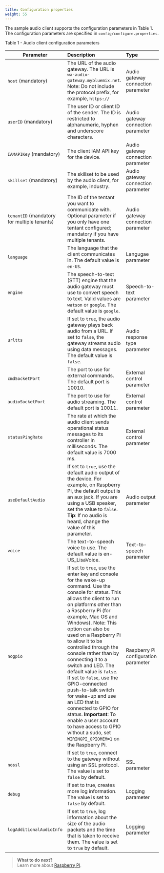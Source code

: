 ```yaml
---
title: Configuration properties
weight: 55
---
```


The sample audio client supports the configuration parameters in Table 1. The configuration parameters are specified in `config/configure.properties`.

Table 1 - Audio client configuration parameters

| Parameter  |Description | Type |
|-----|:-------------------------|:----------------|
| `host` (mandatory)  | The URL of the audio gateway.  The URL is `wa-audio-gateway.mybluemix.net`. Note: Do not include the protocol prefix, for example, `https://` |Audio gateway connection parameter |
| `userID` (mandatory)  | The user ID or client ID of the sender.  The ID is restricted to alphanumeric, hyphen and underscore characters. |Audio gateway connection parameter |
| `IAMAPIKey` (mandatory) | The client IAM API key for the device.  |Audio gateway connection parameter |
| `skillset`  (mandatory) | The skillset to be used by the audio client, for example, industry. | Audio gateway connection parameter  |
| `tenantID`  (mandatory for multiple tenants) | The ID of the tentant you want to communicate with. Optional parameter if you only have one tentant configured; mandatory if you have multiple tenants. | Audio gateway connection parameter  |
| `language`  | The language that the client communicates in.  The default value is `en-US`. | Langugae parameter  |
| `engine `  | The speech-to-text (STT) engine that the audio gateway must use to convert speech to text.  Valid values are `watson` or `google`.  The default value is `google`.   | Speech-to-text parameter |
| `urltts`  | If set to `true`, the audio gateway plays back audio from a URL.  If set to `false`, the gateway streams audio using data messages.  The default value is `false`.  | Audio response type parameter |
| `cmdSocketPort`  | The port to use for external commands. The default port is 10010.  |External control parameter |
| `audioSocketPort`  | The port to use for audio streaming.  The default port is 10011.   |External control parameter |
| `statusPingRate`  |The rate at which the audio client sends operational status messages to its controller in milliseconds. The default value is 7000 ms. | External control parameter |
| `useDefaultAudio`  | If set to `true`, use the default audio output of the device.  For example, on Raspberry Pi, the default output is an aux jack.  If you are using a USB speaker, set the value to `false`.  **Tip**: If no audio is heard, change the value of this parameter.  | Audio output parameter |
| `voice`  | The text-to-speech voice to use.  The default value is en-US_LisaVoice.  |Text-to-speech parameter |
| `nogpio`   | If set to `true`, use the enter key and console for the wake-up command. Use the console for status. This allows the client to run on platforms other than a Raspberry Pi (for example, Mac OS and Windows). Note: This option can also be used on a Raspberry Pi to allow it to be controlled through the console rather than by connecting it to a switch and LED.  The default value is `false`. If set to `false`, use the GPIO-connected push-to-talk switch for wake-up and use an LED that is connected to GPIO for status.  **Important**: To enable a user account to have access to GPIO without a sudo, set `WIRINGPI_GPIOMEM=1` on the Raspberry Pi. | Raspberry Pi configuration parameter |
| `nossl`  |If set to `true`, connect to the gateway without using an SSL protocol.  The value is set to `false` by default.    | SSL parameter |
| `debug`  |  If set to true, creates more log information.  The value is set to `false` by default. | Logging parameter |
| `logAdditionalAudioInfo`  | If set to `true`, log information about the size of the audio packets and the time that is taken to receive them. The value is set to `true` by default.  | Logging parameter |

> **What to do next?**<br/>
Learn more about [Raspberry PI]({{site.baseurl}}/audio/Using_raspberry_PI).
